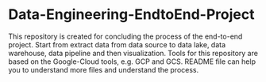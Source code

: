 # Data-Engineering-EndtoEnd-Project
This repository is created for concluding the process of the end-to-end project. Start from extract data from data source to data lake, data warehouse, data pipeline and then visualization. Tools for this repository are based on the Google-Cloud tools, e.g. GCP and GCS. README file can help you to understand more files and understand the process.
